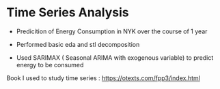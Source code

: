 # Time Series Analysis

- Predicition of Energy Consumption in NYK over the course of 1 year

- Performed basic eda and stl decomposition

- Used SARIMAX ( Seasonal ARIMA with exogenous variable) to predict energy to be consumed

Book I used to study time series : https://otexts.com/fpp3/index.html
